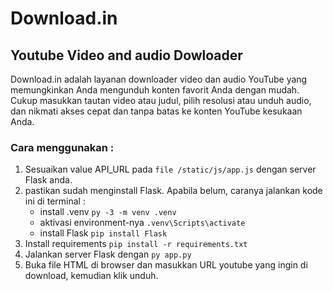 # Download.in
## Youtube Video and audio Dowloader

Download.in adalah layanan downloader video dan audio YouTube yang memungkinkan Anda mengunduh konten favorit Anda dengan mudah. Cukup masukkan tautan video atau judul, pilih resolusi atau unduh audio, dan nikmati akses cepat dan tanpa batas ke konten YouTube kesukaan Anda.

### Cara menggunakan :
1. Sesuaikan value API_URL pada `file /static/js/app.js` dengan server Flask anda.
2. pastikan sudah menginstall Flask. Apabila belum, caranya jalankan kode ini di terminal :
    - install .venv `py -3 -m venv .venv`
    - aktivasi environment-nya `.venv\Scripts\activate`
    - install Flask `pip install Flask`
3. Install requirements `pip install -r requirements.txt`
4. Jalankan server Flask dengan `py app.py`
5. Buka file HTML di browser dan masukkan URL youtube yang ingin di download, kemudian klik unduh.
